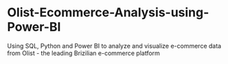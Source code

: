 # Olist-Ecommerce-Analysis-using-Power-BI
Using SQL, Python and Power BI to analyze and visualize e-commerce data from Olist - the leading Brizilian e-commerce platform

